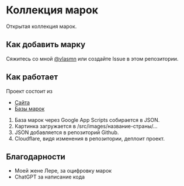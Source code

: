 # Коллекция марок

Открытая коллекция марок.

## Как добавить марку

Сяжитесь со мной [@vlasmn](https://t.me/vlasme) или создайте Issue в этом репозитории.

## Как работает
Проект состоит из
- [Сайта](stamps.pages.dev)
- [Базы марок](https://docs.google.com/spreadsheets/d/11gihx9wG1Qo8Pu7ZBG0LuQkJXF3m_GUFZ23y2EuK7jw/edit#gid=0)

1. База марок через Google App Scripts собирается в JSON.
2. Картинка загружается в /src/images/название-страны/...
2. JSON добавляется в репозиторий Github.
3. Cloudflare, видя изменения в репозитории, деплоит проект.

## Благодарности
- Моей жене Лере, за оцифровку марок
- ChatGPT за написание кода
